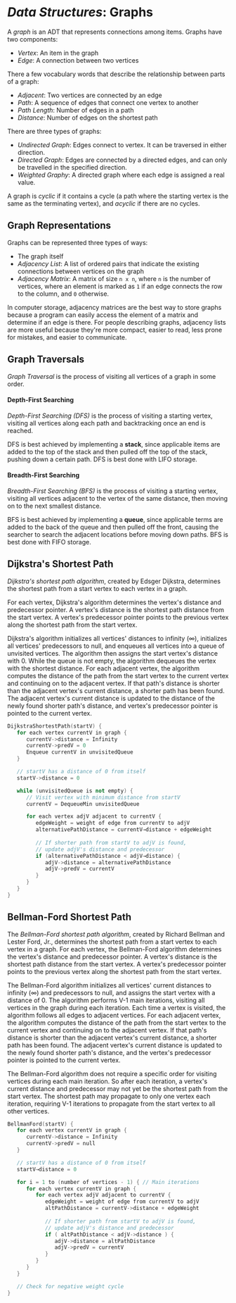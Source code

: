 # ***Data Structures***: Graphs
A *graph* is an ADT that represents connections among items.  Graphs have two components:
- *Vertex*: An item in the graph
- *Edge*: A connection between two vertices

There a few vocabulary words that describe the relationship between parts of a graph:
- *Adjacent*: Two vertices are connected by an edge
- *Path*: A sequence of edges that connect one vertex to another 
- *Path Length*: Number of edges in a path
- *Distance*: Number of edges on the shortest path

There are three types of graphs:
- *Undirected Graph*: Edges connect to vertex.  It can be traversed in either direction.
- *Directed Graph*: Edges are connected by a directed edges, and can only be travelled in the specified direction.
- *Weighted Graphy*: A directed graph where each edge is assigned a real value.

A graph is *cyclic* if it contains a cycle (a path where the starting vertex is the same as the terminating vertex), and *acyclic* if there are no cycles.

## Graph Representations
Graphs can be represented three types of ways:
- The graph itself
- *Adjacency List*: A list of ordered pairs that indicate the existing connections between vertices on the graph
- *Adjacency Matrix*: A matrix of size `n x n`, where `n` is the number of vertices, where an element is marked as `1` if an edge connects the row to the column, and `0` otherwise.

In computer storage, adjacency matrices are the best way to store graphs because a program can easily access the element of a matrix and determine if an edge is there.  For people describing graphs, adjacency lists are more useful because they're more compact, easier to read, less prone for mistakes, and easier to communicate.

## Graph Traversals
*Graph Traversal* is the process of visiting all vertices of a graph in some order.

#### Depth-First Searching 

*Depth-First Searching (DFS)* is the process of visiting a starting vertex, visiting all vertices along each path and backtracking once an end is reached.

DFS is best achieved by implementing a **stack**, since applicable items are added to the top of the stack and then pulled off the top of the stack, pushing down a certain path.  DFS is best done with LIFO storage.

#### Breadth-First Searching

*Breadth-First Searching (BFS)* is the process of visiting a starting vertex, visiting all vertices adjacent to the vertex of the same distance, then moving on to the next smallest distance.

BFS is best achieved by implementing a **queue**, since applicable terms are added to the back of the queue and then pulled off the front, causing the searcher to search the adjacent locations before moving down paths.  BFS is best done with FIFO storage.

## Dijkstra's Shortest Path
*Dijkstra's shortest path algorithm*, created by Edsger Dijkstra, determines the shortest path from a start vertex to each vertex in a graph. 

For each vertex, Dijkstra's algorithm determines the vertex's distance and predecessor pointer. A vertex's distance is the shortest path distance from the start vertex. A vertex's predecessor pointer points to the previous vertex along the shortest path from the start vertex.

Dijkstra's algorithm initializes all vertices' distances to infinity (∞), initializes all vertices' predecessors to null, and enqueues all vertices into a queue of unvisited vertices. The algorithm then assigns the start vertex's distance with 0. While the queue is not empty, the algorithm dequeues the vertex with the shortest distance. For each adjacent vertex, the algorithm computes the distance of the path from the start vertex to the current vertex and continuing on to the adjacent vertex. If that path's distance is shorter than the adjacent vertex's current distance, a shorter path has been found. The adjacent vertex's current distance is updated to the distance of the newly found shorter path's distance, and vertex's predecessor pointer is pointed to the current vertex. 
```c++
DijkstraShortestPath(startV) {
   for each vertex currentV in graph {
      currentV->distance = Infinity
      currentV->predV = 0
      Enqueue currentV in unvisitedQueue
   }

   // startV has a distance of 0 from itself
   startV->distance = 0

   while (unvisitedQueue is not empty) {
      // Visit vertex with minimum distance from startV
      currentV = DequeueMin unvisitedQueue

      for each vertex adjV adjacent to currentV {
         edgeWeight = weight of edge from currentV to adjV
         alternativePathDistance = currentV⇢distance + edgeWeight
            
         // If shorter path from startV to adjV is found,
         // update adjV's distance and predecessor
         if (alternativePathDistance < adjV⇢distance) {
            adjV->distance = alternativePathDistance
            adjV->predV = currentV
         }
      }
   }
}
```

## Bellman-Ford Shortest Path
The *Bellman-Ford shortest path algorithm*, created by Richard Bellman and Lester Ford, Jr., determines the shortest path from a start vertex to each vertex in a graph. For each vertex, the Bellman-Ford algorithm determines the vertex's distance and predecessor pointer. A vertex's distance is the shortest path distance from the start vertex. A vertex's predecessor pointer points to the previous vertex along the shortest path from the start vertex.

The Bellman-Ford algorithm initializes all vertices' current distances to infinity (∞) and predecessors to null, and assigns the start vertex with a distance of 0. The algorithm performs V-1 main iterations, visiting all vertices in the graph during each iteration. Each time a vertex is visited, the algorithm follows all edges to adjacent vertices. For each adjacent vertex, the algorithm computes the distance of the path from the start vertex to the current vertex and continuing on to the adjacent vertex. If that path's distance is shorter than the adjacent vertex's current distance, a shorter path has been found. The adjacent vertex's current distance is updated to the newly found shorter path's distance, and the vertex's predecessor pointer is pointed to the current vertex.

The Bellman-Ford algorithm does not require a specific order for visiting vertices during each main iteration. So after each iteration, a vertex's current distance and predecessor may not yet be the shortest path from the start vertex. The shortest path may propagate to only one vertex each iteration, requiring V-1 iterations to propagate from the start vertex to all other vertices.
```c++
BellmanFord(startV) {
   for each vertex currentV in graph {
      currentV->distance = Infinity
      currentV->predV = null
   }

   // startV has a distance of 0 from itself
   startV⇢distance = 0

   for i = 1 to (number of vertices - 1) { // Main iterations
      for each vertex currentV in graph {
         for each vertex adjV adjacent to currentV {
            edgeWeight = weight of edge from currentV to adjV
            altPathDistance = currentV->distance + edgeWeight
                
            // If shorter path from startV to adjV is found,
            // update adjV's distance and predecessor
            if ( altPathDistance < adjV->distance ) {
               adjV->distance = altPathDistance
               adjV->predV = currentV
            }
         }
      }
   }

   // Check for negative weight cycle
}
```
